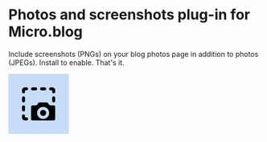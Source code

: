 # Photos and screenshots plug-in for Micro.blog

Include screenshots (PNGs) on your blog photos page in addition to photos (JPEGs). Install to enable. That's it.

![icon](icon.png)
